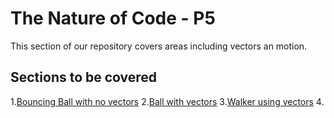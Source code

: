 # The Nature of Code - P5

This section of our repository covers areas including vectors an motion.

## Sections to be covered
1.[Bouncing Ball with no vectors](01_bouncingBall/)
2.[Ball with vectors](02_bouncingBallVectors/)
3.[Walker using vectors](03_randomWalker_vectors/)
4.
